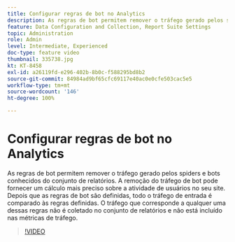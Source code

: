 ```yaml
---
title: Configurar regras de bot no Analytics
description: As regras de bot permitem remover o tráfego gerado pelos spiders e bots conhecidos do conjunto de relatórios. A remoção do tráfego de bot pode fornecer um cálculo mais preciso sobre a atividade de usuários no seu site. Depois que as regras de bot são definidas, todo o tráfego de entrada é comparado às regras definidas. O tráfego que corresponde a qualquer uma dessas regras não é coletado no conjunto de relatórios e não está incluído nas métricas de tráfego.
feature: Data Configuration and Collection, Report Suite Settings
topic: Administration
role: Admin
level: Intermediate, Experienced
doc-type: feature video
thumbnail: 335738.jpg
kt: KT-8458
exl-id: a26119fd-e296-402b-8b0c-f588295bd8b2
source-git-commit: 84984ad9bf65cfc69117e40ac0e0cfe503cac5e5
workflow-type: tm+mt
source-wordcount: '146'
ht-degree: 100%

---
```


# Configurar regras de bot no Analytics

As regras de bot permitem remover o tráfego gerado pelos spiders e bots conhecidos do conjunto de relatórios. A remoção do tráfego de bot pode fornecer um cálculo mais preciso sobre a atividade de usuários no seu site. Depois que as regras de bot são definidas, todo o tráfego de entrada é comparado às regras definidas. O tráfego que corresponde a qualquer uma dessas regras não é coletado no conjunto de relatórios e não está incluído nas métricas de tráfego.

>[!VIDEO](https://video.tv.adobe.com/v/335738/?quality=12&learn=on)
